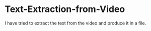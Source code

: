 # Text-Extraction-from-Video
I have tried to extract the text from the video and produce it in a file.
